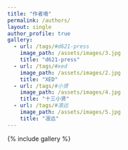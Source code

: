 ```yaml
---
title: "作者墙"
permalink: /authors/
layout: single
author_profile: true
gallery:
  - url: /tags/#d621-press
    image_path: /assets/images/3.jpg
    title: "d621-press"
  - url: /tags/#xed
    image_path: /assets/images/2.jpg
    title: "XED"
  - url: /tags/#小贤
    image_path: /assets/images/4.jpg
    title: "十三小贤"
  - url: /tags/#凛远
    image_path: /assets/images/5.jpg
    title: "凛远"
---
```


{% include gallery %}
